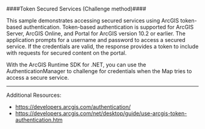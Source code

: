 ####Token Secured Services (Challenge method)####

This sample demonstrates accessing secured services using ArcGIS token-based authentication. 
Token-based authentication is supported for ArcGIS Server, ArcGIS Online, and Portal for ArcGIS version 10.2 or earlier. 
The application prompts for a username and password to access a secured service. If the credentials are valid, the response provides a token to include with requests for secured content on the portal.

With the ArcGIS Runtime SDK for .NET, you can use the AuthenticationManager to challenge for credentials when the Map tries to access a secure service.

--------------------

Additional Resources:    
 - https://developers.arcgis.com/authentication/    
 - https://developers.arcgis.com/net/desktop/guide/use-arcgis-token-authentication.htm